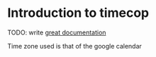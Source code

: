# Introduction to timecop

TODO: write [great documentation](http://jacobian.org/writing/what-to-write/)

Time zone used is that of the google calendar
